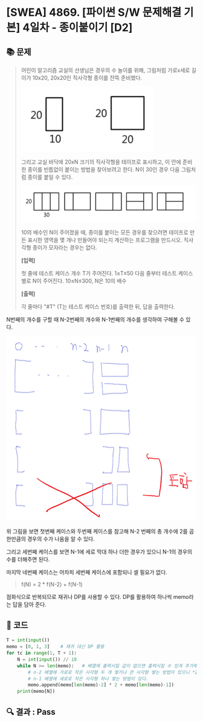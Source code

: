 # [SWEA] 4869. [파이썬 S/W 문제해결 기본] 4일차 - 종이붙이기 [D2]

## 📚 문제

> 어린이 알고리즘 교실의 선생님은 경우의 수 놀이를 위해, 그림처럼 가로x세로 길이가 10x20, 20x20인 직사각형 종이를 잔뜩 준비했다.
>
>
>  ![image-20220222141156916](README.assets/image-20220222141156916.png)
>
> 그리고 교실 바닥에 20xN 크기의 직사각형을 테이프로 표시하고, 이 안에 준비한 종이를 빈틈없이 붙이는 방법을 찾아보려고 한다. N이 30인 경우 다음 그림처럼 종이를 붙일 수 있다.
>
>
> ![image-20220222141203306](README.assets/image-20220222141203306.png)
>
> 
> 10의 배수인 N이 주어졌을 때, 종이를 붙이는 모든 경우를 찾으려면 테이프로 만든 표시한 영역을 몇 개나 만들어야 되는지 계산하는 프로그램을 만드시오. 직사각형 종이가 모자라는 경우는 없다.
>
>
> 
> **[입력]**
>
> 첫 줄에 테스트 케이스 개수 T가 주어진다. 1≤T≤50
> 다음 줄부터 테스트 케이스 별로 N이 주어진다. 10≤N≤300, N은 10의 배수
>
> **[출력]**
>
> 각 줄마다 "#T" (T는 테스트 케이스 번호)를 출력한 뒤, 답을 출력한다.

N번째의 개수를 구할 때 N-2번째의 개수와 N-1번째의 개수를 생각하여 구해볼 수 있다.

![image-20220222141916528](README.assets/image-20220222141916528.png)

위 그림을 보면 첫번째 케이스와 두번째 케이스를 참고해 N-2 번째의 총 개수에 2를 곱한만큼의 경우의 수가 나옴을 알 수 있다.

그리고 세번째 케이스를 보면 N-1에 세로 막대 하나 더한 경우가 있으니 N-1의 경우의 수를 더해주면 된다.

마지막 네번째 케이스는 어차피 세번째 케이스에 포함되니 셀 필요가 없다.

> f(N) = 2 * f(N-2) + f(N-1)

점화식으로 반복되므로 재귀나 DP를 사용할 수 있다. DP를 활용하여 하나씩 memo라는 답을 담아 준다.

## 📒 코드

```python
T = int(input())
memo = [0, 1, 3]    # 재귀 대신 DP 활용
for tc in range(1, T + 1):
    N = int(input()) // 10
    while N >= len(memo):   # 배열에 출력시킬 값이 없으면 출력시킬 수 있게 추가해준다.
        # n-2 배열에 가로로 작은 사각형 두 개 쌓거나 큰 사각형 쌓는 방법이 있으니 *2를 해준다.
        # n-1 배열에 세로로 작은 사각형 하나 쌓는 방법이 있다.
        memo.append(memo[len(memo)-2] * 2 + memo[len(memo)-1])
    print(memo[N])
```

## 🔍 결과 : Pass